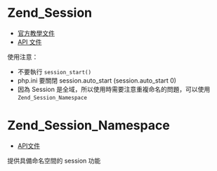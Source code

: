 # Zend_Session

* [官方教學文件](http://framework.zend.com/manual/1.12/en/zend.session.html)
* [API 文件](http://framework.zend.com/apidoc/1.12/files/Session.html)

使用注意：

* 不要執行 `session_start()`
* php.ini 要關閉 session.auto_start (session.auto_start 0)
* 因為 Session 是全域，所以使用時需要注意重複命名的問題，可以使用 `Zend_Session_Namespace`

# Zend_Session_Namespace

* [API文件](http://framework.zend.com/apidoc/1.12/files/Session.Namespace.html)

提供具備命名空間的 session 功能
